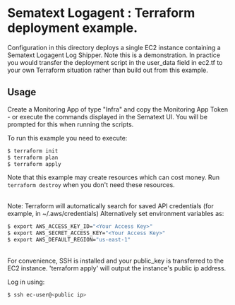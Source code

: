 # Sematext Logagent : Terraform deployment example.

Configuration in this directory deploys a single EC2 instance containing a Sematext Logagent Log Shipper.
Note this is a demonstration. In practice you would transfer the deployment script in the user_data field in ec2.tf to your own Terraform situation rather than build out from this example.

## Usage

Create a Monitoring App of type "Infra" and copy the Monitoring App Token - or execute the commands displayed in the Sematext UI. You will be prompted for this when running the scripts.

To run this example you need to execute:

```bash
$ terraform init
$ terraform plan
$ terraform apply
```

Note that this example may create resources which can cost money. Run `terraform destroy` when you don't need these resources.

<br>
Note: Terraform will automatically search for saved API credentials (for example, in ~/.aws/credentials)
Alternatively set environment variables as:

```bash
$ export AWS_ACCESS_KEY_ID="<Your Access Key>"
$ export AWS_SECRET_ACCESS_KEY="<Your Access Key>"
$ export AWS_DEFAULT_REGION="us-east-1"
```


<br>
For convenience, SSH is installed and your public_key is transferred to the EC2 instance.
'terraform apply' will output the instance's public ip address.

Log in using:

```bash
$ ssh ec-user@<public ip>
```
